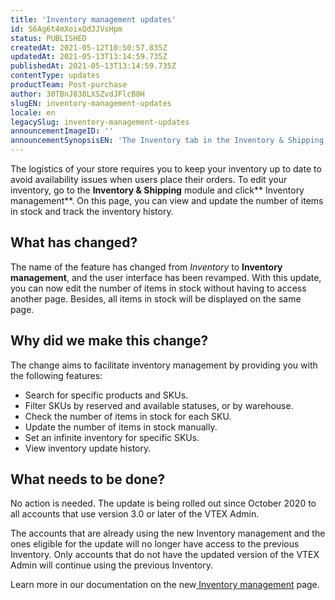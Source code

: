 ```yaml
---
title: 'Inventory management updates'
id: S6Ag6t4mXoixQdJJVsHpm
status: PUBLISHED
createdAt: 2021-05-12T10:50:57.835Z
updatedAt: 2021-05-13T13:14:59.735Z
publishedAt: 2021-05-13T13:14:59.735Z
contentType: updates
productTeam: Post-purchase
author: 30TBnJ838LXSZvdJFlcB8H
slugEN: inventory-management-updates
locale: en
legacySlug: inventory-management-updates
announcementImageID: ''
announcementSynopsisEN: 'The Inventory tab in the Inventory & Shipping module is now Inventory management, and interface has also changed'
---
```



The logistics of your store requires you to keep your inventory up to date to avoid availability issues when users place their orders. To edit your inventory, go to the **Inventory & Shipping** module and click** Inventory management**. On this page, you can view and update the number of items in stock and track the inventory history. 

## **What has changed?**

The name of the feature has changed from _Inventory_ to **Inventory management**, and the user interface has been revamped. With this update, you can now edit the number of items in stock without having to access another page. Besides, all items in stock will be displayed on the same page.

## **Why did we make this change?**

The change aims to facilitate inventory management by providing you with the following features:

*   Search for specific products and SKUs.
*   Filter SKUs by reserved and available statuses, or by warehouse.
*   Check the number of items in stock for each SKU.
*   Update the number of items in stock manually.
*   Set an infinite inventory for specific SKUs.
*   View inventory update history.

## **What needs to be done?**

No action is needed. The update is being rolled out since October 2020 to all accounts that use version 3.0 or later of the VTEX Admin.

The accounts that are already using the new Inventory management and the ones eligible for the update will no longer have access to the previous Inventory. Only accounts that do not have the updated version of the VTEX Admin will continue using the previous Inventory.

Learn more in our documentation on the new[ Inventory management](https://help.vtex.com/en/tutorial/gerenciar-itens-em-estoque) page.

